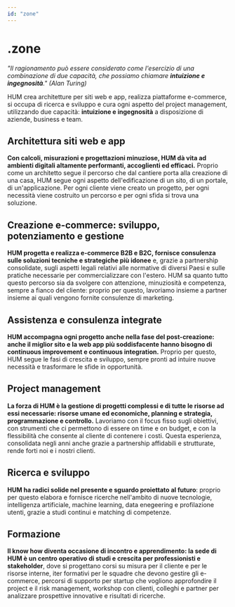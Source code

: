 ```yaml
---
id: "zone"
---
```


<PageHeader>

<div>

# .zone

_"Il ragionamento può essere considerato come l'esercizio di una combinazione di due capacità, che possiamo chiamare **intuizione e ingegnosità**." (Alan Turing)_

</div>

<HeaderLogo />

</PageHeader>

<LeftParagraph>

HUM crea architetture per siti web e app, realizza piattaforme e-commerce, si occupa di ricerca e sviluppo e cura ogni aspetto del project management, utilizzando due capacità: **intuizione e ingegnosità** a disposizione di aziende, business e team.

</LeftParagraph>

<TitledParagraph>

## Architettura siti web e app

<div>

**Con calcoli, misurazioni e progettazioni minuziose, HUM dà vita ad ambienti digitali altamente performanti, accoglienti ed efficaci.** Proprio come un architetto segue il percorso che dal cantiere porta alla creazione di una casa, HUM segue ogni aspetto dell'edificazione di un sito, di un portale, di un'applicazione. Per ogni cliente viene creato un progetto, per ogni necessità viene costruito un percorso e per ogni sfida si trova una soluzione.

</div>

</TitledParagraph>

<LeftParagraph borders>

## Creazione e-commerce: sviluppo, potenziamento e gestione

**HUM progetta e realizza e-commerce B2B e B2C, fornisce consulenza sulle soluzioni tecniche e strategiche più idonee** e, grazie a partnership consolidate, sugli aspetti legali relativi alle normative di diversi Paesi e sulle pratiche necessarie per commercializzare con l'estero. HUM sa quanto tutto questo percorso sia da svolgere con attenzione, minuziosità e competenza, sempre a fianco del cliente: proprio per questo, lavoriamo insieme a partner insieme ai quali vengono fornite consulenze di marketing.

</LeftParagraph>

<LeftParagraph>

## Assistenza e consulenza integrate

**HUM accompagna ogni progetto anche nella fase del post-creazione: anche il miglior sito e la web app più soddisfacente hanno bisogno di continuous improvement e continuous integration.** Proprio per questo, HUM segue le fasi di crescita e sviluppo, sempre pronti ad intuire nuove necessità e trasformare le sfide in opportunità.

</LeftParagraph>

<LeftParagraph borders>

## Project management

<div>

**La forza di HUM è la gestione di progetti complessi e di tutte le risorse ad essi necessarie: risorse umane ed economiche, planning e strategia, programmazione e controllo.** Lavoriamo con il focus fisso sugli obiettivi, con strumenti che ci permettono di essere on time e on budget, e con la flessibilità che consente al cliente di contenere i costi. Questa esperienza, consolidata negli anni anche grazie a partnership affidabili e strutturate, rende forti noi e i nostri clienti.

</div>

</LeftParagraph>

<LeftParagraph>

## Ricerca e sviluppo

<div>

**HUM ha radici solide nel presente e sguardo proiettato al futuro**: proprio per questo elabora e fornisce ricerche nell'ambito di nuove tecnologie, intelligenza artificiale, machine learning, data enegeering e profilazione utenti, grazie a studi continui e matching di competenze.

</div>

</LeftParagraph>

<LeftParagraph>

## Formazione

<div>

**Il know how diventa occasione di incontro e apprendimento: la sede di HUM è un centro operativo di studi e crescita per professionisti e stakeholder**, dove si progettano corsi su misura per il cliente e per le risorse interne, iter formativi per le squadre che devono gestire gli e-commerce, percorsi di supporto per startup che vogliono approfondire il project e il risk management, workshop con clienti, colleghi e partner per analizzare prospettive innovative e risultati di ricerche.

</div>

</LeftParagraph>

